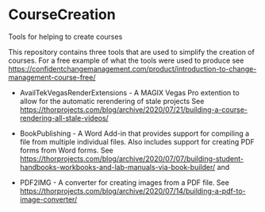 # CourseCreation
 Tools for helping to create courses

This repository contains three tools that are used to simplify the creation of courses.  For a free example of what the tools were used to produce see https://confidentchangemanagement.com/product/introduction-to-change-management-course-free/

- AvailTekVegasRenderExtensions - A MAGIX Vegas Pro extention to allow for the automatic rerendering of stale projects See https://thorprojects.com/blog/archive/2020/07/21/building-a-course-rendering-all-stale-videos/

- BookPublishing - A Word Add-in that provides support for compiling a file from multiple individual files.  Also includes support for creating PDF forms from Word forms.  See https://thorprojects.com/blog/archive/2020/07/07/building-student-handbooks-workbooks-and-lab-manuals-via-book-builder/ and 

- PDF2IMG - A converter for creating images from a PDF file.  See https://thorprojects.com/blog/archive/2020/07/14/building-a-pdf-to-image-converter/